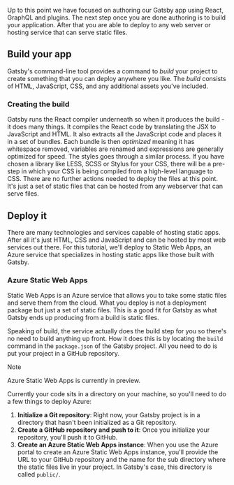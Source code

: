 
Up to this point we have focused on authoring our Gatsby app using React, GraphQL and plugins. The next step once you are done authoring is to build your application. After that you are able to deploy to any web server or hosting service that can serve static files.

## Build your app

Gatsby's command-line tool provides a command to *build* your project to create something that you can deploy anywhere you like. The *build* consists of HTML, JavaScript, CSS, and any additional assets you've included.

### Creating the build

Gatsby runs the React compiler underneath so when it produces the build - it does many things. It compiles the React code by translating the JSX to JavaScript and HTML. It also extracts all the JavaScript code and places it in a set of bundles. Each bundle is then *optimized* meaning it has whitespace removed, variables are renamed and expressions are generally optimized for speed. The styles goes through a similar process. If you have chosen a library like LESS, SCSS or Stylus for your CSS, there will be a pre-step in which your CSS is being compiled from a high-level language to CSS. There are no further actions needed to deploy the files at this point. It's just a set of static files that can be hosted from any webserver that can serve files.

## Deploy it

There are many technologies and services capable of hosting static apps. After all it's just HTML, CSS and JavaScript and can be hosted by most web services out there. For this tutorial, we'll deploy to Static Web Apps, an Azure service that specializes in hosting static apps like those built with Gatsby.

### Azure Static Web Apps

Static Web Apps is an Azure service that allows you to take some static files and serve them from the cloud. What you deploy is not a deployment package but just a set of static files. This is a good fit for Gatsby as what Gatsby ends up producing from a build is static files.

Speaking of build, the service actually does the build step for you so there's no need to build anything up front. How it does this is by locating the `build` command in the `package.json` of the Gatsby project. All you need to do is put your project in a GitHub repository.

> [!NOTE]
> Azure Static Web Apps is currently in preview.

Currently your code sits in a directory on your machine, so you'll need to do a few things to deploy Azure:

1. **Initialize a Git repository**: Right now, your Gatsby project is in a directory that hasn't been initialized as a Git repository.
2. **Create a GitHub repository and push to it**:  Once you initialize your repository, you'll push it to GitHub.
3. **Create an Azure Static Web Apps instance**: When you use the Azure portal to create an Azure Static Web Apps instance, you'll provide the URL to your GitHub repository and the name for the sub directory where the static files live in your project. In Gatsby's case, this directory is called `public/`.

